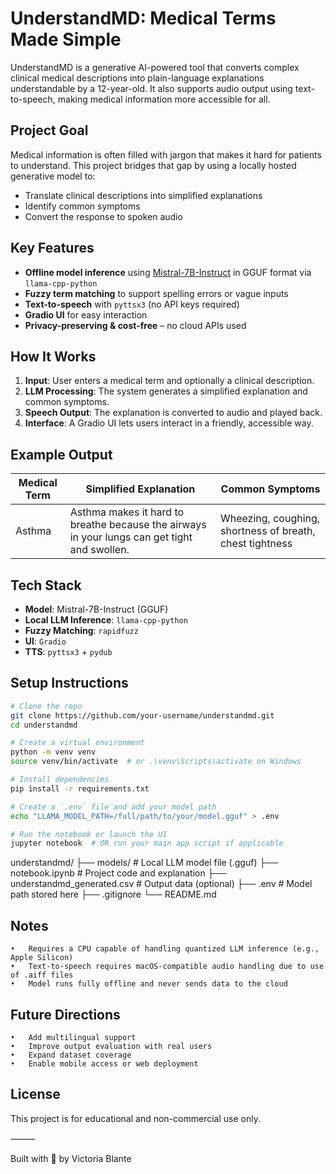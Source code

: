 # UnderstandMD: Medical Terms Made Simple

UnderstandMD is a generative AI-powered tool that converts complex clinical medical descriptions into plain-language explanations understandable by a 12-year-old. It also supports audio output using text-to-speech, making medical information more accessible for all.

## Project Goal

Medical information is often filled with jargon that makes it hard for patients to understand. This project bridges that gap by using a locally hosted generative model to:

- Translate clinical descriptions into simplified explanations
- Identify common symptoms
- Convert the response to spoken audio

## Key Features

- **Offline model inference** using [Mistral-7B-Instruct](https://huggingface.co/mistralai/Mistral-7B-Instruct-v0.1) in GGUF format via `llama-cpp-python`
- **Fuzzy term matching** to support spelling errors or vague inputs
- **Text-to-speech** with `pyttsx3` (no API keys required)
- **Gradio UI** for easy interaction
- **Privacy-preserving & cost-free** – no cloud APIs used

## How It Works

1. **Input**: User enters a medical term and optionally a clinical description.
2. **LLM Processing**: The system generates a simplified explanation and common symptoms.
3. **Speech Output**: The explanation is converted to audio and played back.
4. **Interface**: A Gradio UI lets users interact in a friendly, accessible way.

## Example Output

| Medical Term | Simplified Explanation | Common Symptoms |
|--------------|------------------------|-----------------|
| Asthma       | Asthma makes it hard to breathe because the airways in your lungs can get tight and swollen. | Wheezing, coughing, shortness of breath, chest tightness |

## Tech Stack

- **Model**: Mistral-7B-Instruct (GGUF)
- **Local LLM Inference**: `llama-cpp-python`
- **Fuzzy Matching**: `rapidfuzz`
- **UI**: `Gradio`
- **TTS**: `pyttsx3` + `pydub`

## Setup Instructions

```bash
# Clone the repo
git clone https://github.com/your-username/understandmd.git
cd understandmd

# Create a virtual environment
python -m venv venv
source venv/bin/activate  # or .\venv\Scripts\activate on Windows

# Install dependencies
pip install -r requirements.txt

# Create a `.env` file and add your model path
echo "LLAMA_MODEL_PATH=/full/path/to/your/model.gguf" > .env

# Run the notebook or launch the UI
jupyter notebook  # OR run your main app script if applicable
```

understandmd/
├── models/                  # Local LLM model file (.gguf)
├── notebook.ipynb          # Project code and explanation
├── understandmd_generated.csv  # Output data (optional)
├── .env                    # Model path stored here
├── .gitignore
└── README.md

## Notes
	•	Requires a CPU capable of handling quantized LLM inference (e.g., Apple Silicon)
	•	Text-to-speech requires macOS-compatible audio handling due to use of .aiff files
	•	Model runs fully offline and never sends data to the cloud

## Future Directions
	•	Add multilingual support
	•	Improve output evaluation with real users
	•	Expand dataset coverage
	•	Enable mobile access or web deployment

## License

This project is for educational and non-commercial use only.

⸻

Built with 💙 by Victoria Blante
